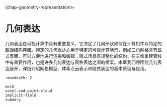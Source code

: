 (chap-geometry-representation)=
# 几何表达

几何表达在可视计算中具有重要意义，它决定了几何形状如何在计算机中以特定的数据结构存储。特定的几何表达适用于特定的可视计算场景，例如三角网格具有显式表面，可以方便地进行渲染和编辑；隐式场具有规整化的结构，在三维重建管线中有重要作用，也是许多几何表达与网格表达之间的桥梁。本章我们将围绕几何表达展开，详细介绍网格模型、体素点云表示和隐式表达的基本原理与应用。

```{toctree}
:maxdepth: 2

mesh
voxel-and-point-cloud
implicit-field
summary
```
